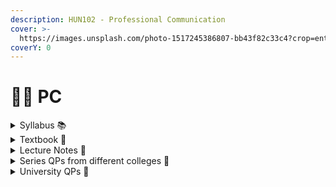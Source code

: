 ```yaml
---
description: HUN102 - Professional Communication
cover: >-
  https://images.unsplash.com/photo-1517245386807-bb43f82c33c4?crop=entropy&cs=srgb&fm=jpg&ixid=M3wxOTcwMjR8MHwxfHNlYXJjaHw0fHxwcm9mZXNzaW9uYWwlMjBjb21tdW5pY2F0aW9ufGVufDB8fHx8MTY5NTA1MTA0Nnww&ixlib=rb-4.0.3&q=85
coverY: 0
---
```


# 🧑‍💼 PC

<details>

<summary>Syllabus 📚</summary>

[HUN102](https://drive.google.com/file/d/1lLuGSh0jfNliCyliblGEvkl9SOotw4WM/view?usp=drive_link)👈

</details>

<details>

<summary>Textbook 📖</summary>

[Professional Communication](https://drive.google.com/file/d/1uQ5bREJVLUsgndJ52IQMPETG76ij6fIt/view?usp=drive_link)👈

</details>

<details>

<summary>Lecture Notes 📒</summary>

[PC Notes](https://drive.google.com/drive/folders/1dpw8NedXHxZGRI0ffvCVFuhbwya_BQSK?usp=drive_link)👈

</details>

<details>

<summary>Series QPs from different colleges 📃</summary>

[PC Series Question Papers](https://drive.google.com/drive/folders/11Y9JVXZJAjgaO-VkGYxw7k9GfX4WmmYS?usp=drive_link)👈

</details>

<details>

<summary>University QPs 📑</summary>

[PC University Question Papers](https://drive.google.com/drive/folders/15NGDyfUkSJaRoxGCZJLAWG9Wg5MbJ5yF?usp=drive_link)👈

</details>
